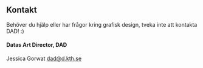 ## Kontakt

Behöver du hjälp eller har frågor kring grafisk design, tveka inte att kontakta DAD! :)

#### Datas Art Director, DAD

Jessica Gorwat
[dad@d.kth.se](mailto:dad@d.kth.se)

